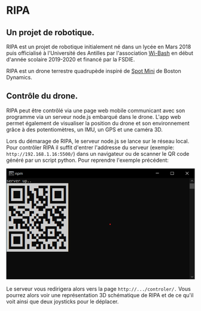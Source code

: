 # RIPA

## Un projet de robotique.

RIPA est un projet de robotique initialement né dans un lycée en Mars 2018 puis officialisé à l'Université des Antilles par l'association [Wi-Bash](http://wi-bash.fr/) en début d'année scolaire 2019-2020 et financé par la FSDIE.

RIPA est un drone terrestre quadrupède inspiré de [Spot Mini](https://www.youtube.com/watch?v=wlkCQXHEgjA) de Boston Dynamics.

## Contrôle du drone.
RIPA peut être contrôlé via une page web mobile communicant avec son programme via un serveur node.js embarqué dans le drone. L'app web permet également de visualiser la position du drone et son environnement grâce à des potentiomètres, un IMU, un GPS et une caméra 3D.

Lors du démarage de RIPA, le serveur node.js se lance sur le réseau local. Pour contrôler RIPA il suffit d'entrer l'addresse du serveur (exemple: `http://192.168.1.16:5500/`) dans un navigateur ou de scanner le QR code généré par un script python. Pour reprendre l'exemple précédent:

<img src="console example.png"/>
 
 Le serveur vous redirigera alors vers la page `http://.../controler/.` Vous pourrez alors voir une représentation 3D schématique de RIPA et de ce qu'il voit ainsi que deux joysticks pour le déplacer.